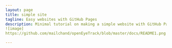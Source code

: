 ```yaml
---
layout: page
title: simple site
tagline: Easy websites with GitHub Pages
description: Minimal tutorial on making a simple website with GitHub Pages
![image]
https://github.com/mailchand/openEyeTrack/blob/master/docs/README1.png

---
```


